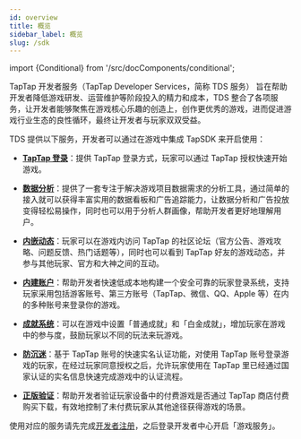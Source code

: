 ```yaml
---
id: overview
title: 概览
sidebar_label: 概览
slug: /sdk
---
```


import {Conditional} from '/src/docComponents/conditional';

TapTap 开发者服务（TapTap Developer Services，简称 TDS 服务） 旨在帮助开发者降低游戏研发、运营维护等阶段投入的精力和成本，TDS 整合了各项服务，让开发者能够聚焦在游戏核心乐趣的创造上，创作更优秀的游戏，进而促进游戏行业生态的良性循环，最终让开发者与玩家双双受益。

TDS 提供以下服务，开发者可以通过在游戏中集成 TapSDK 来开启使用：

- **[TapTap 登录](/sdk/taptap-login/features/)**：提供 TapTap 登录方式，玩家可以通过 TapTap 授权快速开始游戏。

<Conditional region='cn'>

- **[数据分析](/sdk/tapdb/features/)**：提供了一套专注于解决游戏项目数据需求的分析工具，通过简单的接入就可以获得丰富实用的数据看板和广告追踪能力，让数据分析和广告投放变得轻松易操作，同时也可以用于分析人群画像，帮助开发者更好地理解用户。

</Conditional>

- **[内嵌动态](/sdk/embedded-moments/features/)**：玩家可以在游戏内访问 TapTap 的社区论坛（官方公告、游戏攻略、问题反馈、热门话题等），同时也可以看到 TapTap 好友的游戏动态，并参与其他玩家、官方和大神之间的互动。

- **[内建账户](/sdk/authentication/features/)**：帮助开发者快速低成本地构建一个安全可靠的玩家登录系统，支持玩家采用包括游客账号、第三方账号（TapTap、微信、QQ、Apple 等）在内的多种账号来登录你的游戏。

<!-- - **[游戏好友](/sdk/friends/features/)**：为游戏开发者提供完整的添加、删除、查找好友的功能接口，帮助游戏快速形成社交网络。 -->

<Conditional region='cn'>

- **[成就系统](/sdk/achievement/features/)**：可以在游戏中设置「普通成就」和「白金成就」，增加玩家在游戏中的参与度，鼓励玩家以不同的玩法来玩游戏。

</Conditional>

<!-- - **[排行榜](/sdk/leaderboard/features/)**：基于内建账户系统在游戏中设立排行榜功能，可以推动玩家之间的趣味性竞争，从而帮助提升游戏的玩家活跃度。

- **[云存档](/sdk/gamesaves/features/)**：将玩家的游戏进程保存到 TDS 服务器，游戏可以检索已保存的游戏数据，允许玩家从任何设备上的任意一个保存点继续游戏。 -->

<Conditional region='cn'>

- **[防沉迷](/sdk/anti-addiction/features/)**：基于 TapTap 账号的快速实名认证功能，对使用 TapTap 账号登录游戏的玩家，在经过玩家同意授权之后，允许玩家使用在 TapTap 里已经通过国家认证的实名信息快速完成游戏中的认证流程。

</Conditional>

- **[正版验证](/sdk/lisence/features/)**：帮助开发者验证玩家设备中的付费游戏是否通过 TapTap 商店付费购买下载，有效地控制了未付费玩家从其他途径获得游戏的场景。

<!-- - **[DLC](/sdk/dlc/features/)**：为开发者提供一个在游戏内销售商品的渠道，其间玩家无需离开游戏即可完成购买流程。

- **[唤起更新](/sdk/update/guide/)**：当游戏 apk 有更新时，支持玩家从游戏内直接跳转至 TapTap 进行游戏 apk 更新。

- **[TapCanary](/sdk/tap-canary/features/)**：将游戏应用的早期版本，发布给内部测试人员或受信任的用户进行封闭式测试，支持云玩模式和沙盒模式。

- **[数据存储](/sdk/storage/features/)**：数据存储服务能够高效存取海量级 JSON 对象、二进制文件、地理位置等数据。其内置的行级 ACL 权限控制，以及通用的用户及角色管理体系，可以帮助你快速实现安全而灵活的数据访问。

- **[云引擎](/sdk/engine/overview/)**：你专属的容器云计算平台。它既可以被简单地用来托管静态网站，又可以接受任意程序语言的定制开发来动态处理外来请求，满足业务定制化需求。不用自搭服务器，一样开发后端系统。

- **[实时语音](/sdk/rtc/features/)**：一站式语音解决方案，提供实时语音、语音合规服务，覆盖 FPS、MOBA、MMORPG、休闲对战、线上桌游等多种游戏玩法类型。

- **[即时通讯](/sdk/im/features/)**：解决产品内即时通信、实时数据同步等需求。

- **[推送通知](/sdk/push/features/)**：整合了 Android 推送、iOS 推送的统一推送服务。 -->

使用对应的服务请先完成[开发者注册](/store/store-register/)，之后登录开发者中心开启「游戏服务」。
